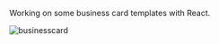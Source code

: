 Working on some business card templates with React.

![businesscard](https://user-images.githubusercontent.com/25205819/198150258-65d9aa4c-c3ad-4e33-8703-13e09eb1353e.png)

